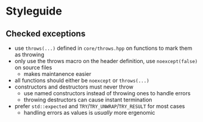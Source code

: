# Styleguide

## Checked exceptions

* use `throws(...)` defined in `core/throws.hpp` on functions to mark them as throwing
* only use the throws macro on the header definition, use `noexcept(false)` on source files
    * makes maintanence easier
* all functions should either be `noexcept` or `throws(...)`
* constructors and destructors must never throw
    * use named constructors instead of throwing ones to handle errors
    * throwing destructors can cause instant termination
* prefer `std::expected` and `TRY`/`TRY_UNWRAP`/`TRY_RESULT` for most cases
    * handling errors as values is *usually* more ergenomic
